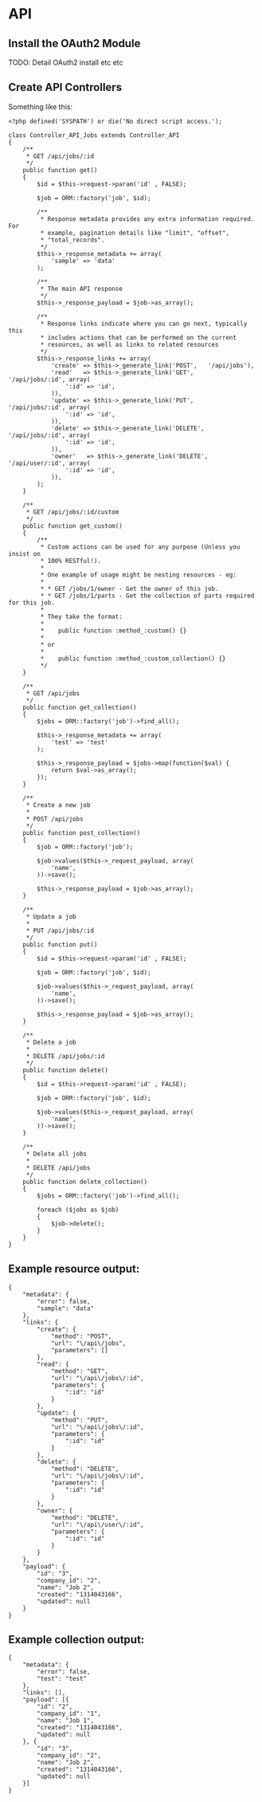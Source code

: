 # API

## Install the OAuth2 Module

   TODO: Detail OAuth2 install etc etc

## Create API Controllers

Something like this:

	<?php defined('SYSPATH') or die('No direct script access.');

	class Controller_API_Jobs extends Controller_API
	{
		/**
		 * GET /api/jobs/:id
		 */
		public function get()
		{
			$id = $this->request->param('id' , FALSE);

			$job = ORM::factory('job', $id);

			/**
			 * Response metadata provides any extra information required. For
			 * example, pagination details like "limit", "offset",
			 * "total_records".
			 */
			$this->_response_metadata += array(
				'sample' => 'data'
			);

			/**
			 * The main API response
			 */
			$this->_response_payload = $job->as_array();

			/**
			 * Response links indicate where you can go next, typically this
			 * includes actions that can be performed on the current
			 * resources, as well as links to related resources
			 */
			$this->_response_links += array(
				'create' => $this->_generate_link('POST',   '/api/jobs'),
				'read'   => $this->_generate_link('GET',    '/api/jobs/:id', array(
					':id' => 'id',
				)),
				'update' => $this->_generate_link('PUT',    '/api/jobs/:id', array(
					':id' => 'id',
				)),
				'delete' => $this->_generate_link('DELETE', '/api/jobs/:id', array(
					':id' => 'id',
				)),
				'owner'   => $this->_generate_link('DELETE', '/api/user/:id', array(
					':id' => 'id',
				)),
			);
		}

		/**
		 * GET /api/jobs/:id/custom
		 */
		public function get_custom()
		{
			/**
			 * Custom actions can be used for any purpose (Unless you insist on
			 * 100% RESTful!).
			 *
			 * One example of usage might be nesting resources - eg:
			 *
			 * * GET /jobs/1/owner - Get the owner of this job.
			 * * GET /jobs/1/parts - Get the collection of parts required for this job.
			 *
			 * They take the format:
			 *
			 *    public function :method_:custom() {}
			 *
			 * or
			 *
			 *    public function :method_:custom_collection() {}
			 */
		}

		/**
		 * GET /api/jobs
		 */
		public function get_collection()
		{
			$jobs = ORM::factory('job')->find_all();

			$this->_response_metadata += array(
				'test' => 'test'
			);

			$this->_response_payload = $jobs->map(function($val) {
				return $val->as_array();
			});
		}

		/**
		 * Create a new job
		 *
		 * POST /api/jobs
		 */
		public function post_collection()
		{
			$job = ORM::factory('job');

			$job->values($this->_request_payload, array(
				'name',
			))->save();

			$this->_response_payload = $job->as_array();
		}

		/**
		 * Update a job
		 *
		 * PUT /api/jobs/:id
		 */
		public function put()
		{
			$id = $this->request->param('id' , FALSE);

			$job = ORM::factory('job', $id);

			$job->values($this->_request_payload, array(
				'name',
			))->save();

			$this->_response_payload = $job->as_array();
		}

		/**
		 * Delete a job
		 *
		 * DELETE /api/jobs/:id
		 */
		public function delete()
		{
			$id = $this->request->param('id' , FALSE);

			$job = ORM::factory('job', $id);

			$job->values($this->_request_payload, array(
				'name',
			))->save();
		}

		/**
		 * Delete all jobs
		 *
		 * DELETE /api/jobs
		 */
		public function delete_collection()
		{
			$jobs = ORM::factory('job')->find_all();

			foreach ($jobs as $job)
			{
				$job->delete();
			}
		}
	}

## Example resource output:

	{
		"metadata": {
			"error": false,
			"sample": "data"
		},
		"links": {
			"create": {
				"method": "POST",
				"url": "\/api\/jobs",
				"parameters": []
			},
			"read": {
				"method": "GET",
				"url": "\/api\/jobs\/:id",
				"parameters": {
					":id": "id"
				}
			},
			"update": {
				"method": "PUT",
				"url": "\/api\/jobs\/:id",
				"parameters": {
					":id": "id"
				}
			},
			"delete": {
				"method": "DELETE",
				"url": "\/api\/jobs\/:id",
				"parameters": {
					":id": "id"
				}
			},
			"owner": {
				"method": "DELETE",
				"url": "\/api\/user\/:id",
				"parameters": {
					":id": "id"
				}
			}
		},
		"payload": {
			"id": "3",
			"company_id": "2",
			"name": "Job 2",
			"created": "1314043166",
			"updated": null
		}
	}

## Example collection output:

	{
		"metadata": {
			"error": false,
			"test": "test"
		},
		"links": [],
		"payload": [{
			"id": "2",
			"company_id": "1",
			"name": "Job 1",
			"created": "1314043166",
			"updated": null
		}, {
			"id": "3",
			"company_id": "2",
			"name": "Job 2",
			"created": "1314043166",
			"updated": null
		}]
	}